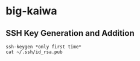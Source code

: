# big-kaiwa

## SSH Key Generation and Addition

```
ssh-keygen *only first time*
cat ~/.ssh/id_rsa.pub
```
